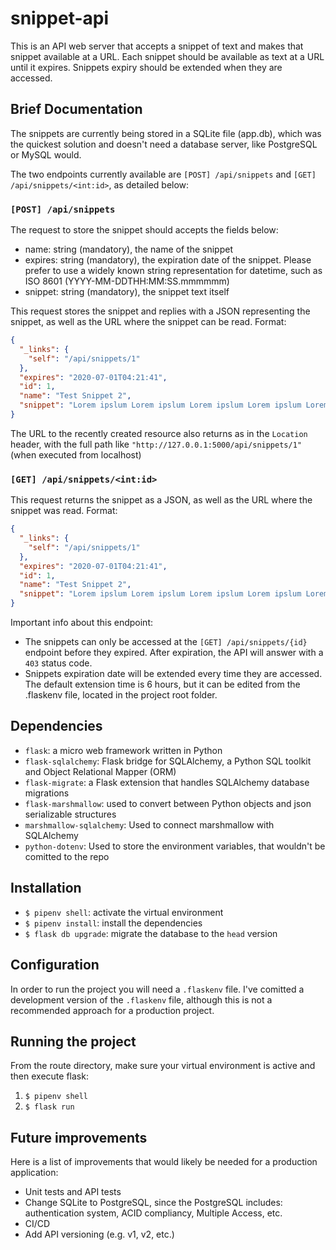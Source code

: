 # snippet-api

This is an API web server that accepts a snippet of text and makes that snippet
available at a URL. Each snippet should be available as text at a URL until it
expires. Snippets expiry should be extended when they are accessed.

## Brief Documentation

The snippets are currently being stored in a SQLite file (app.db), which was the quickest solution and doesn't need a database server, like PostgreSQL or MySQL would.

The two endpoints currently available are `[POST] /api/snippets` and `[GET] /api/snippets/<int:id>`, as detailed below:

### `[POST] /api/snippets`
The request to store the snippet should accepts the fields below:
- name: string (mandatory), the name of the snippet
- expires: string (mandatory), the expiration date of the snippet. Please prefer to use a widely known string representation for datetime, such as ISO 8601 (YYYY-MM-DDTHH:MM:SS.mmmmmm)
- snippet: string (mandatory), the snippet text itself

This request stores the snippet and replies with a JSON representing the snippet, as well as the URL where the snippet can be read. Format:
```json
{
  "_links": {
    "self": "/api/snippets/1"
  },
  "expires": "2020-07-01T04:21:41",
  "id": 1,
  "name": "Test Snippet 2",
  "snippet": "Lorem ipslum Lorem ipslum Lorem ipslum Lorem ipslum Lorem ipslum Lorem ipslum Lorem ipslum Lorem ipslum Lorem ipslum Lorem ipslum Lorem ipslum"
}
```

The URL to the recently created resource also returns as in the `Location` header, with the full path like `"http://127.0.0.1:5000/api/snippets/1"` (when executed from localhost)

### `[GET] /api/snippets/<int:id>`

This request returns the snippet as a JSON, as well as the URL where the snippet was read. Format:
```json
{
  "_links": {
    "self": "/api/snippets/1"
  },
  "expires": "2020-07-01T04:21:41",
  "id": 1,
  "name": "Test Snippet 2",
  "snippet": "Lorem ipslum Lorem ipslum Lorem ipslum Lorem ipslum Lorem ipslum Lorem ipslum Lorem ipslum Lorem ipslum Lorem ipslum Lorem ipslum Lorem ipslum"
}
```

Important info about this endpoint:
* The snippets can only be accessed at the `[GET] /api/snippets/{id}` endpoint before they expired. After expiration, the API will answer with a `403` status code.
* Snippets expiration date will be extended every time they are accessed. The default extension time is 6 hours, but it can be edited from the .flaskenv file, located in the project root folder.

## Dependencies

* `flask`: a micro web framework written in Python
* `flask-sqlalchemy`: Flask bridge for SQLAlchemy, a Python SQL toolkit and Object Relational Mapper (ORM)
* `flask-migrate`: a Flask extension that handles SQLAlchemy database migrations
* `flask-marshmallow`: used to convert between Python objects and json serializable structures
* `marshmallow-sqlalchemy`: Used to connect marshmallow with SQLAlchemy
* `python-dotenv`: Used to store the environment variables, that wouldn't be comitted to the repo

## Installation

* `$ pipenv shell`: activate the virtual environment
* `$ pipenv install`: install the dependencies
* `$ flask db upgrade`: migrate the database to the `head` version

## Configuration

In order to run the project you will need a `.flaskenv` file. I've comitted a development version of the `.flaskenv` file, although this is not a recommended approach for a production project.

## Running the project

From the route directory, make sure your virtual environment is active and then execute flask:
1. `$ pipenv shell`
2. `$ flask run`

## Future improvements 

Here is a list of improvements that would likely be needed for a production application:

* Unit tests and API tests
* Change SQLite to PostgreSQL, since the PostgreSQL includes: authentication system, ACID compliancy, Multiple Access, etc.
* CI/CD
* Add API versioning (e.g. v1, v2, etc.)
